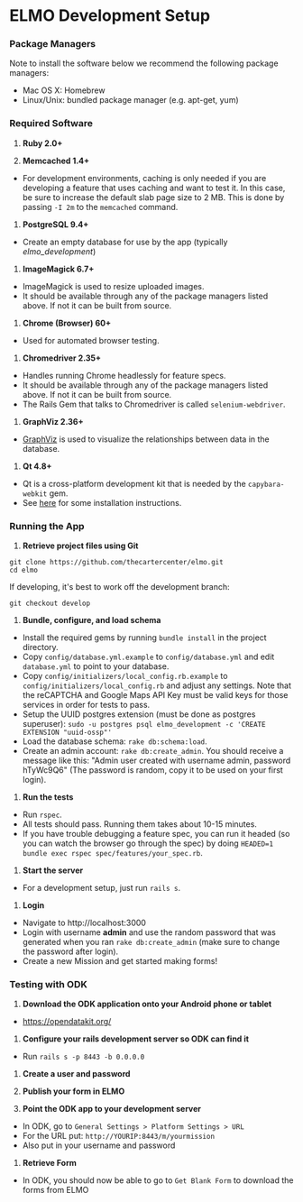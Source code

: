 # ELMO Development Setup

### Package Managers

Note to install the software below we recommend the following package managers:

- Mac OS X: Homebrew
- Linux/Unix: bundled package manager (e.g. apt-get, yum)

### Required Software

1. **Ruby 2.0+**

1. **Memcached 1.4+**
  - For development environments, caching is only needed if you are developing a feature that uses caching and want to test it. In this case, be sure to increase the default slab page size to 2 MB. This is done by passing `-I 2m` to the `memcached` command.

1. **PostgreSQL 9.4+**
  - Create an empty database for use by the app (typically *elmo_development*)

1. **ImageMagick 6.7+**
  - ImageMagick is used to resize uploaded images.
  - It should be available through any of the package managers listed above. If not it can be built from source.

1. **Chrome (Browser) 60+**
  - Used for automated browser testing.

1. **Chromedriver 2.35+**
  - Handles running Chrome headlessly for feature specs.
  - It should be available through any of the package managers listed above. If not it can be built from source.
  - The Rails Gem that talks to Chromedriver is called `selenium-webdriver`.

1. **GraphViz 2.36+**
  - [GraphViz](http://graphviz.org/) is used to visualize the relationships between data in the database.

1. **Qt 4.8+**
  - Qt is a cross-platform development kit that is needed by the `capybara-webkit` gem.
  - See [here](https://github.com/thoughtbot/capybara-webkit/wiki/Installing-Qt-and-compiling-capybara-webkit) for some installation instructions.

### Running the App

1. **Retrieve project files using Git**

  ```
  git clone https://github.com/thecartercenter/elmo.git
  cd elmo
  ```

  If developing, it's best to work off the development branch:

  ```
  git checkout develop
  ```

1. **Bundle, configure, and load schema**
  - Install the required gems by running `bundle install` in the project directory.
  - Copy `config/database.yml.example` to `config/database.yml` and edit `database.yml` to point to your database.
  - Copy `config/initializers/local_config.rb.example` to `config/initializers/local_config.rb` and adjust any settings. Note that the reCAPTCHA and Google Maps API Key must be valid keys for those services in order for tests to pass.
  - Setup the UUID postgres extension (must be done as postgres superuser): `sudo -u postgres psql elmo_development -c 'CREATE EXTENSION "uuid-ossp"'`
  - Load the database schema: `rake db:schema:load`.
  - Create an admin account: `rake db:create_admin`. You should receive a message like this: "Admin user created with username admin, password hTyWc9Q6" (The password is random, copy it to be used on your first login).

1. **Run the tests**
  - Run `rspec`.
  - All tests should pass. Running them takes about 10-15 minutes.
  - If you have trouble debugging a feature spec, you can run it headed (so you can watch the browser go through the spec) by doing `HEADED=1 bundle exec rspec spec/features/your_spec.rb`.

1. **Start the server**
  - For a development setup, just run `rails s`.

1. **Login**
  - Navigate to http://localhost:3000
  - Login with username **admin** and use the random password that was generated when you ran `rake db:create_admin` (make sure to change the password after login).
  - Create a new Mission and get started making forms!

### Testing with ODK

1. **Download the ODK application onto your Android phone or tablet**
  - https://opendatakit.org/

1. **Configure your rails development server so ODK can find it**
  - Run `rails s -p 8443 -b 0.0.0.0`

1. **Create a user and password**

1. **Publish your form in ELMO**

1. **Point the ODK app to your development server**
  - In ODK, go to `General Settings > Platform Settings > URL`
  - For the URL put: `http://YOURIP:8443/m/yourmission`
  - Also put in your username and password

1. **Retrieve Form**
  - In ODK, you should now be able to go to `Get Blank Form` to download the forms from ELMO
